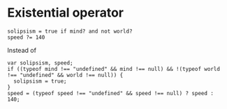 # Existential operator

    solipsism = true if mind? and not world?
    speed ?= 140

Instead of

    var solipsism, speed;
    if ((typeof mind !== "undefined" && mind !== null) && !(typeof world !== "undefined" && world !== null)) {
      solipsism = true;
    }
    speed = (typeof speed !== "undefined" && speed !== null) ? speed : 140;